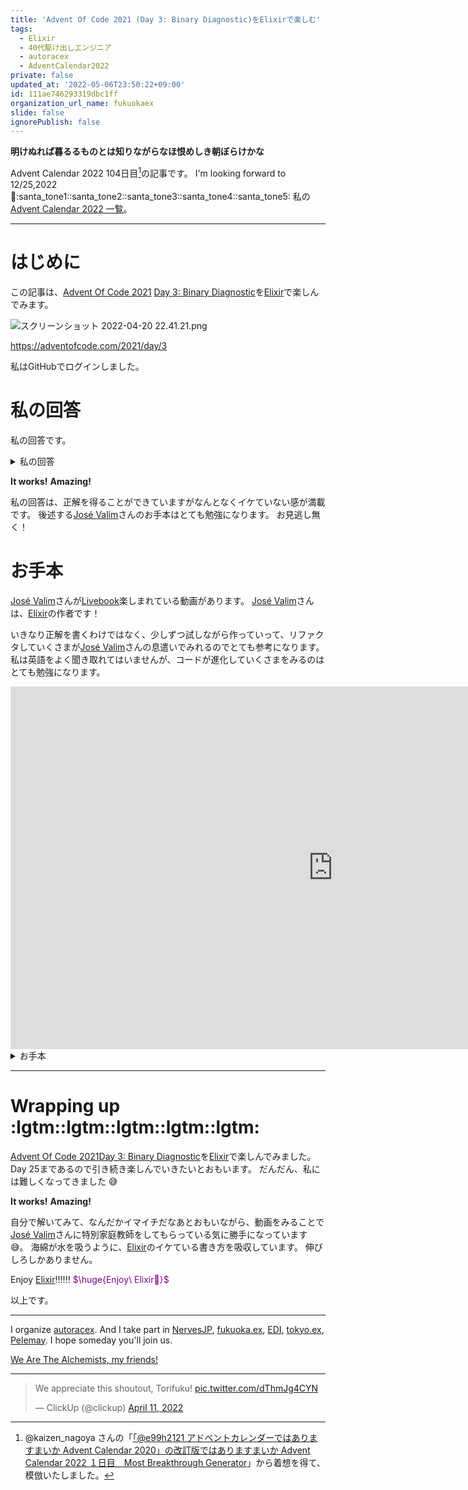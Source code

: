 ```yaml
---
title: 'Advent Of Code 2021 (Day 3: Binary Diagnostic)をElixirで楽しむ'
tags:
  - Elixir
  - 40代駆け出しエンジニア
  - autoracex
  - AdventCalendar2022
private: false
updated_at: '2022-05-06T23:50:22+09:00'
id: 111ae746293319dbc1ff
organization_url_name: fukuokaex
slide: false
ignorePublish: false
---
```

**明けぬれば暮るるものとは知りながらなほ恨めしき朝ぼらけかな**

Advent Calendar 2022 104日目[^1]の記事です。
I'm looking forward to 12/25,2022 :santa::santa_tone1::santa_tone2::santa_tone3::santa_tone4::santa_tone5:
私の[Advent Calendar 2022 一覧](https://docs.google.com/spreadsheets/d/1HQvFjagQLRPjOYAjDVzWp9S4b8dKixxvvaz_TtbZWto/edit#gid=1723448955)。

[^1]: @kaizen_nagoya さんの「[「@e99h2121 アドベントカレンダーではありますまいか Advent Calendar 2020」の改訂版ではありますまいか Advent Calendar 2022 １日目　Most Breakthrough Generator](https://qiita.com/kaizen_nagoya/items/49ebebee3a0377f3b59b)」から着想を得て、模倣いたしました。 

---



# はじめに

この記事は、[Advent Of Code 2021](https://adventofcode.com/2021) [Day 3: Binary Diagnostic](https://adventofcode.com/2021/day/3)を[Elixir](https://elixir-lang.org/)で楽しんでみます。

![スクリーンショット 2022-04-20 22.41.21.png](https://qiita-image-store.s3.ap-northeast-1.amazonaws.com/0/131808/984df211-ce05-6534-e89c-bdcd03ab8553.png)


https://adventofcode.com/2021/day/3


私はGitHubでログインしました。

# 私の回答

私の回答です。


<details><summary>私の回答</summary>

`input`はサンプルです。
ログインをすると、たくさんあるインプットデータがみえます。

## Part 1

```elixir
input = """
00100
11110
10110
10111
10101
01111
00111
11100
10000
11001
00010
01010
"""

map = input
|> String.split("\n", trim: true)
|> Enum.map(&String.codepoints/1)
|> Enum.map(&Enum.with_index(&1))
|> Enum.reduce(%{}, fn list, acc ->
  Enum.reduce(list, acc, fn {number, index}, acc ->
    number = String.to_integer(number)
    Map.update(acc, index, [number], & &1 ++ [number])
  end)
end)

gamma_rate = 0..(map_size(map) - 1)
|> Enum.map(fn i -> map[i] end)
|> Enum.map(fn list -> if(Enum.count(list, & &1 == 0) > Enum.count(list, & &1 == 1), do: "0", else: "1") end)
|> Enum.join()
|> String.to_integer(2)

require Bitwise

epsilon_rate = List.duplicate("1", map_size(map))
|> Enum.join()
|> String.to_integer(2)
|> Bitwise.bxor(gamma_rate)

gamma_rate * epsilon_rate
```

## Part 2

```elixir
input = """
00100
11110
10110
10111
10101
01111
00111
11100
10000
11001
00010
01010
"""

list_of_lists = input
|> String.split("\n", trim: true)
|> Enum.map(&String.codepoints/1)
|> Enum.map(fn list -> Enum.map(list, &String.to_integer/1) end)

build_map = fn list_of_lists ->
  list_of_lists
  |> Enum.map(&Enum.with_index(&1))
  |> Enum.reduce(%{}, fn list, acc ->
    Enum.reduce(list, acc, fn {number, index}, acc ->
      Map.update(acc, index, [number], & &1 ++ [number])
    end)
  end)
end


oxygen_generator_rating = 0..(map_size(build_map.(list_of_lists)) - 1)
|> Enum.reduce_while({list_of_lists, build_map.(list_of_lists)}, fn key, {list_of_lists, map} ->
  zero_count = map[key] |> Enum.count(& &1 == 0)
  one_count = map[key] |> Enum.count(& &1 == 1)
  list_of_lists = if one_count >= zero_count do
    Enum.filter(list_of_lists, fn list -> Enum.at(list, key) == 1 end)
  else
    Enum.filter(list_of_lists, fn list -> Enum.at(list, key) == 0 end)
  end

  cont = if Enum.count(list_of_lists) == 1, do: :halt, else: :cont

  {cont, {list_of_lists, build_map.(list_of_lists)}}
end)
|> elem(0)
|> Enum.at(0)
|> Enum.map(&Integer.to_string/1)
|> Enum.join()
|> String.to_integer(2)

co2_scrubber_rating = 0..(map_size(build_map.(list_of_lists)) - 1)
|> Enum.reduce_while({list_of_lists, build_map.(list_of_lists)}, fn key, {list_of_lists, map} ->
  zero_count = map[key] |> Enum.count(& &1 == 0)
  one_count = map[key] |> Enum.count(& &1 == 1)
  list_of_lists = if zero_count <= one_count do
    Enum.filter(list_of_lists, fn list -> Enum.at(list, key) == 0 end)
  else
    Enum.filter(list_of_lists, fn list -> Enum.at(list, key) == 1 end)
  end

  cont = if Enum.count(list_of_lists) == 1, do: :halt, else: :cont

  {cont, {list_of_lists, build_map.(list_of_lists)}}
end)
|> elem(0)
|> Enum.at(0)
|> Enum.map(&Integer.to_string/1)
|> Enum.join()
|> String.to_integer(2)


oxygen_generator_rating * co2_scrubber_rating
```


</details>

**It works!**
**Amazing!**

私の回答は、正解を得ることができていますがなんとなくイケていない感が満載です。
後述する[José Valim](https://twitter.com/josevalim)さんのお手本はとても勉強になります。
お見逃し無く！


# お手本

[José Valim](https://twitter.com/josevalim)さんが[Livebook](https://github.com/livebook-dev/livebook)楽しまれている動画があります。
[José Valim](https://twitter.com/josevalim)さんは、[Elixir](https://elixir-lang.org/)の作者です！

いきなり正解を書くわけではなく、少しずつ試しながら作っていって、リファクタしていくさまが[José Valim](https://twitter.com/josevalim)さんの息遣いでみれるのでとても参考になります。
私は英語をよく聞き取れてはいませんが、コードが進化していくさまをみるのはとても勉強になります。


<iframe width="1031" height="580" src="https://www.youtube.com/embed/SGQFAn4HtAI?list=PLNP8vc86_-SOV1ZEvX_q9BLYWL586zWnF" title="YouTube video player" frameborder="0" allow="accelerometer; autoplay; clipboard-write; encrypted-media; gyroscope; picture-in-picture" allowfullscreen></iframe>


<details><summary>お手本</summary>

## Part 1

```elixir
import Bitwise

numbers =
  input
  |> String.split("\n", trim: true)
  |> Enum.map(&(&1 |> String.to_charlist() |> List.to_tuple()))

[sample | _] = numbers
number_length = tuple_size(sample)
half = div(length(numbers), 2)

gamma_as_list = 
  for pos <- 0..number_length - 1 do
    zero_count = Enum.count_until(numbers, &(elem(&1, pos) == ?0), half + 1)
    if zero_count > half, do: ?0, else: ?1
  end

gamma = List.to_integer(gamma_as_list, 2)
mask = 2**number_length - 1
epsilon = ~~~gamma &&& mask
gamma * epsilon
```

[for/1](https://hexdocs.pm/elixir/Kernel.SpecialForms.html#for/1)の使い方がうまい！

## Part 2

```elixir
defmodule Recursion do
  defp recur([number], _pos, _fun) do
    number
    |> Tuple.to_list()
    |> List.to_integer(2)
  end

  defp recur(numbers, pos, fun) do
    zero_count = Enum.count(numbers, &elem(&1, pos) == ?0)
    one_count = length(numbers) - zero_count
    to_keep = fun.(zero_count, one_count)
    numbers = Enum.filter(numbers, &elem(&1, pos) == to_keep)
    recur(numbers, pos + 1, fun)
  end

  def o2(numbers) do
    recur(numbers, 0, fn zero_count, one_count ->
      if one_count >= zero_count, do: ?1, else: ?0
    end)
  end
  
  def co2(numbers) do
    recur(numbers, 0, fn zero_count, one_count ->
      if zero_count <= one_count, do: ?0, else: ?1
    end)
  end
end

numbers =
  input
  |> String.split("\n", trim: true)
  |> Enum.map(&(&1 |> String.to_charlist() |> List.to_tuple()))

o2 = Recursion.o2(numbers) |> IO.inspect()
co2 = Recursion.co2(numbers) |> IO.inspect()
o2 * co2
```

再帰が芸術的 :rocket::rocket::rocket:

</details>

---

# Wrapping up :lgtm::lgtm::lgtm::lgtm::lgtm:

[Advent Of Code 2021](https://adventofcode.com/2021)[Day 3: Binary Diagnostic](https://adventofcode.com/2021/day/3)を[Elixir](https://elixir-lang.org/)で楽しんでみました。
Day 25まであるので引き続き楽しんでいきたいとおもいます。
だんだん、私には難しくなってきました :sweat_smile: 

**It works!**
**Amazing!**

自分で解いてみて、なんだかイマイチだなあとおもいながら、動画をみることで[José Valim](https://twitter.com/josevalim)さんに特別家庭教師をしてもらっている気に勝手になっています :sweat_smile:。
海綿が水を吸うように、[Elixir](https://elixir-lang.org/)のイケている書き方を吸収しています。
伸びしろしかありません。

Enjoy [Elixir](https://elixir-lang.org/):bangbang::bangbang::bangbang:
<font color="purple">$\huge{Enjoy\ Elixir🚀}$</font>



以上です。





---



I organize [autoracex](https://autoracex.connpass.com/).
And I take part in [NervesJP](https://nerves-jp.connpass.com/), [fukuoka.ex](https://fukuokaex.connpass.com/), [EDI](https://fukuokaex.connpass.com/), [tokyo.ex](https://beam-lang.connpass.com/), [Pelemay](https://pelemay.connpass.com/).
I hope someday you'll join us.

[We Are The Alchemists, my friends!](https://www.youtube.com/watch?v=04854XqcfCY)

---

<blockquote class="twitter-tweet"><p lang="en" dir="ltr">We appreciate this shoutout, Torifuku! <a href="https://t.co/dThmJg4CYN">pic.twitter.com/dThmJg4CYN</a></p>&mdash; ClickUp (@clickup) <a href="https://twitter.com/clickup/status/1513541411634913284?ref_src=twsrc%5Etfw">April 11, 2022</a></blockquote> <script async src="https://platform.twitter.com/widgets.js" charset="utf-8"></script> 






